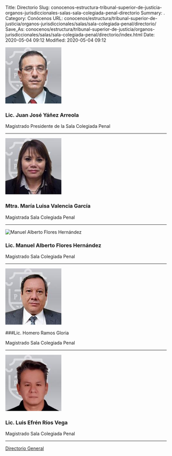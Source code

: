 Title: Directorio
Slug: conocenos-estructura-tribunal-superior-de-justicia-organos-jurisdiccionales-salas-sala-colegiada-penal-directorio
Summary: .
Category: Conócenos
URL: conocenos/estructura/tribunal-superior-de-justicia/organos-jurisdiccionales/salas/sala-colegiada-penal/directorio/
Save_As: conocenos/estructura/tribunal-superior-de-justicia/organos-jurisdiccionales/salas/sala-colegiada-penal/directorio/index.html
Date: 2020-05-04 09:12
Modified: 2020-05-04 09:12



![Juan José Yáñez Arreola](sp-juan-josé-yáñez-arreola.jpg)

### Lic. Juan José Yáñez Arreola

Magistrado Presidente de la Sala Colegiada Penal

---

![María Luisa Valencia García](sp-maría-luisa-valencia-garcía.jpg)

### Mtra. María Luisa Valencia García

Magistrada Sala Colegiada Penal

---

![Manuel Alberto Flores Hernández](sp-manuel-alberto-flores-hernández.jpg)

### Lic. Manuel Alberto Flores Hernández

Magistrado Sala Colegiada Penal

---

![Homero Ramos Gloria](sp-homero-ramos-gloria.jpg)

###Lic. Homero Ramos Gloria

Magistrado Sala Colegiada Penal

---

![Luis Efrén Ríos Vega](sp-luis-efren-rios-vega.jpg)

### Lic. Luis Efrén Ríos Vega

Magistrado Sala Colegiada Penal

---

[Directorio General](https://www.pjecz.gob.mx/transparencia/articulo-21/f03-directorio/)



